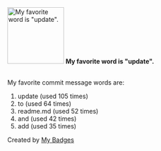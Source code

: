 <img src="https://my-badges.github.io/my-badges/favorite-word.png" alt="My favorite word is &quot;update&quot;." title="My favorite word is &quot;update&quot;." width="128">
<strong>My favorite word is &quot;update&quot;.</strong>
<br><br>

My favorite commit message words are:

1. update (used 105 times)
2. to (used 64 times)
3. readme.md (used 52 times)
4. and (used 42 times)
5. add (used 35 times)


Created by <a href="https://github.com/my-badges/my-badges">My Badges</a>